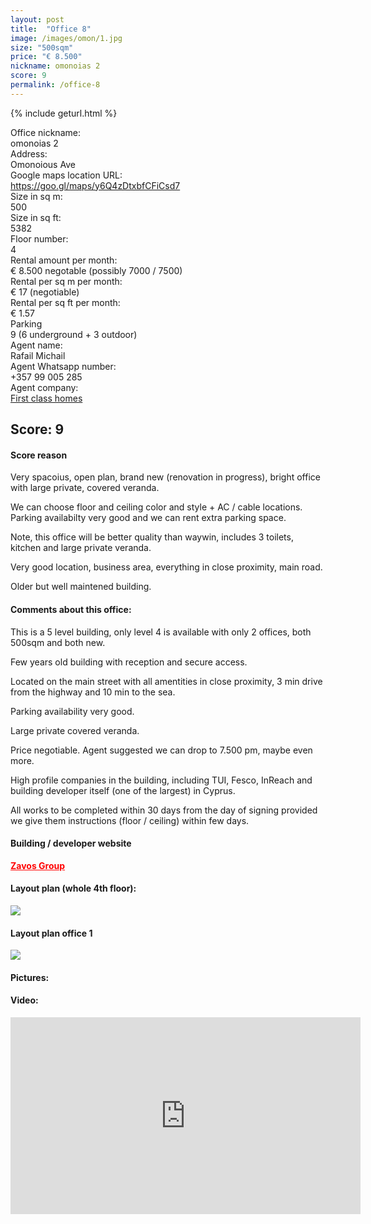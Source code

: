 ```yaml
---
layout: post
title:  "Office 8"
image: /images/omon/1.jpg
size: "500sqm"
price: "€ 8.500"
nickname: omonoias 2
score: 9
permalink: /office-8
---
```

{% include geturl.html %}
<div class="office-info-grid">
    <div>Office nickname:</div>
    <div>omonoias 2</div>
    <div>Address:</div>
    <div>Omonoious Ave</div>
    <div>Google maps location URL:</div>
    <div><a href="https://goo.gl/maps/y6Q4zDtxbfCFiCsd7" target="_blank" rel="noopener noreferrer">https://goo.gl/maps/y6Q4zDtxbfCFiCsd7</a></div>
    <div>Size in sq m:</div>
    <div>500</div>
    <div>Size in sq ft:</div>
    <div>5382</div>
    <div>Floor number:</div>
    <div>4</div>
    <div>Rental amount per month:</div>
    <div>€ 8.500 negotable (possibly 7000 / 7500)</div>
    <div>Rental per sq m per month:</div>
    <div>€ 17 (negotiable)</div>
    <div>Rental per sq ft per month:</div>
    <div>€ 1.57</div>
    <div>Parking</div>
    <div>9 (6 underground + 3 outdoor)</div>
    <div>Agent name:</div>
    <div>Rafail Michail</div>
    <div>Agent Whatsapp number:</div>
    <div>+357 99 005 285</div>
    <div>Agent company:</div>
    <div><a href="https://www.1stclass-homes.com/en/property/commercial-office-in-omonoias-limassol-for-rent/23824" target="_blank" rel="noopener noreferrer">First class homes</a></div>
</div>

## Score: 9

#### Score reason

Very spacoius, open plan, brand new (renovation in progress), bright office with large private, covered veranda. 

We can choose floor and ceiling color and style + AC / cable locations. Parking availabilty very good and we can rent extra parking space. 

Note, this office will be better quality than waywin, includes 3 toilets, kitchen and large private veranda.

Very good location, business area, everything in close proximity, main road. 

Older but well maintened building.

#### Comments about this office:

This is a 5 level building, only level 4 is available with only 2 offices, both 500sqm and both new.

Few years old building with reception and secure access. 

Located on the main street with all amentities in close proximity, 3 min drive from the highway and 10 min to the sea.

Parking availability very good. 

Large private covered veranda.

Price negotiable. Agent suggested we can drop to 7.500 pm, maybe even more.

High profile companies in the building, including TUI, Fesco, InReach and building developer itself (one of the largest) in Cyprus.

All works to be completed within 30 days from the day of signing provided we give them instructions (floor / ceiling) within few days.

#### Building / developer website

<a href="https://zavos.com/properties/zavos-pavilion-center-2/" target="_blank" rel="noopener noreferrer" style="color: red; font-weight: bold;">Zavos Group</a>

#### Layout plan (whole 4th floor):

<img src="{{ '/images/omon/plan.jpg' | prepend: SourceUrl }}">

#### Layout plan office 1

<img src="{{ '/images/omon/plan2.jpg' | prepend: SourceUrl }}">

#### Pictures:


#### Video:

<iframe width="560" height="315" src="https://www.youtube.com/embed/YcLp46AIVEI" frameborder="0" allow="accelerometer; autoplay; encrypted-media; gyroscope; picture-in-picture" allowfullscreen></iframe>